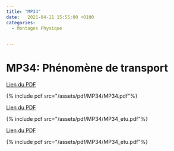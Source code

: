 ```yaml
---
title: "MP34"
date:   2021-04-11 15:55:00 +0100
categories:
  - Montages Physique

  
---
```


# MP34: Phénomène de transport

[Lien du PDF](/assets/pdf/MP34/MP34.pdf)

{% include pdf src="/assets/pdf/MP34/MP34.pdf"%}

[Lien du PDF](/assets/pdf/MP34/MP34_etu.pdf)

{% include pdf src="/assets/pdf/MP34/MP34_etu.pdf"%}

[Lien du PDF](/assets/pdf/MP34/MP34_etu.pdf)

{% include pdf src="/assets/pdf/MP34/MP34_etu.pdf"%}
